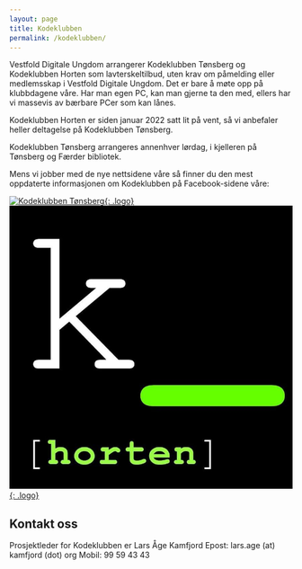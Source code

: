 ```yaml
---
layout: page
title: Kodeklubben
permalink: /kodeklubben/
---
```


Vestfold Digitale Ungdom arrangerer Kodeklubben Tønsberg og Kodeklubben Horten som lavterskeltilbud, uten krav om påmelding eller medlemsskap i Vestfold Digitale Ungdom. Det er bare å møte opp på klubbdagene våre. Har man egen PC, kan man gjerne ta den med, ellers har vi massevis av bærbare PCer som kan lånes.

Kodeklubben Horten er siden januar 2022 satt lit på vent, så vi anbefaler heller deltagelse på Kodeklubben Tønsberg.

Kodeklubben Tønsberg arrangeres annenhver lørdag, i kjelleren på Tønsberg og Færder bibliotek. 

Mens vi jobber med de nye nettsidene våre så finner du den mest oppdaterte informasjonen om Kodeklubben på Facebook-sidene våre:

[![Kodeklubben Tønsberg](assets/logos/kodeklubben_tønsberg.png){: .logo}](https://nb-no.facebook.com/KodeklubbenTonsberg/)
[![Kodeklubben Horten](assets/logos/kodeklubben_horten.jpg){: .logo}](https://nb-no.facebook.com/KodeklubbenHorten/)

## Kontakt oss

Prosjektleder for Kodeklubben er Lars Åge Kamfjord
Epost: lars.age (at) kamfjord (dot) org
Mobil: 99 59 43 43
